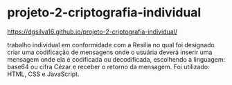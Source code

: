 # projeto-2-criptografia-individual
https://dgsilva16.github.io/projeto-2-criptografia-individual/

trabalho individual em conformidade com a Resilia no qual foi designado criar uma codificação de mensagens onde o usuária deverá inserir uma mensagem onde ela é codificada ou decodificada, escolhendo a linguagem: base64 ou cifra Cézar e receber o retorno da mensagem. Foi utilizado: HTML, CSS e JavaScript.

